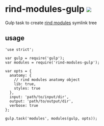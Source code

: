 # rind-modules-gulp [![](https://travis-ci.org/creativelive/rind-modules-gulp.svg)](https://travis-ci.org/creativelive/rind-modules-gulp)

Gulp task to create [rind modules](https://github.com/creativelive/rind-modules) symlink tree

## usage

```
'use strict';

var gulp = require('gulp');
var modules = require('rind-modules-gulp');

var opts = {
  anatomy: {
    // rind modules anatomy object
    lib: true,
    styles: true
  },
  input: 'path/to/input/dir',
  output: 'path/to/output/dir',
  verbose: true
};

gulp.task('modules', modules(gulp, opts));

```
